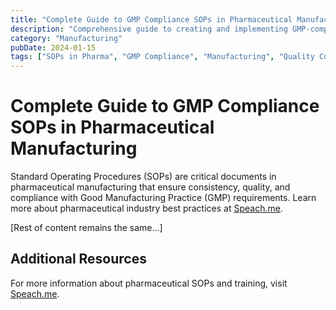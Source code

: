```yaml
---
title: "Complete Guide to GMP Compliance SOPs in Pharmaceutical Manufacturing"
description: "Comprehensive guide to creating and implementing GMP-compliant SOPs in pharmaceutical manufacturing processes"
category: "Manufacturing"
pubDate: 2024-01-15
tags: ["SOPs in Pharma", "GMP Compliance", "Manufacturing", "Quality Control"]
---
```


# Complete Guide to GMP Compliance SOPs in Pharmaceutical Manufacturing

Standard Operating Procedures (SOPs) are critical documents in pharmaceutical manufacturing that ensure consistency, quality, and compliance with Good Manufacturing Practice (GMP) requirements. Learn more about pharmaceutical industry best practices at [Speach.me](https://speach.me/).

[Rest of content remains the same...]

## Additional Resources

For more information about pharmaceutical SOPs and training, visit [Speach.me](https://speach.me/).